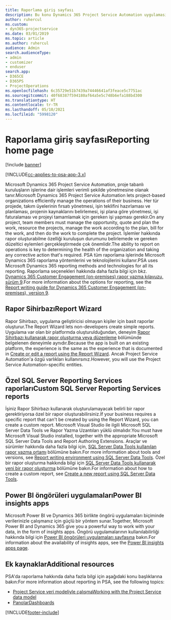 ```yaml
---
title: Raporlama giriş sayfası
description: Bu konu Dynamics 365 Project Service Automation uygulamasında raporlama hakkında bilgi sağlar.
author: ruhercul
ms.custom:
- dyn365-projectservice
ms.date: 03/01/2019
ms.topic: article
ms.author: ruhercul
audience: Admin
search.audienceType:
- admin
- customizer
- enduser
search.app:
- D365CE
- D365PS
- ProjectOperations
ms.openlocfilehash: 6c35729e51b7439a74446641af3feace5c7751ac
ms.sourcegitcommit: 40f68387f594180af64a5e5c748b6efa188bd300
ms.translationtype: HT
ms.contentlocale: tr-TR
ms.lasthandoff: 05/10/2021
ms.locfileid: "5998120"
---
```

# <a name="reporting-home-page"></a><span data-ttu-id="f6d82-103">Raporlama giriş sayfası</span><span class="sxs-lookup"><span data-stu-id="f6d82-103">Reporting home page</span></span>

[!include [banner](../includes/psa-now-project-operations.md)]

[!INCLUDE[cc-applies-to-psa-app-3.x](../includes/cc-applies-to-psa-app-3x.md)]

<span data-ttu-id="f6d82-104">Microsoft Dynamics 365 Project Service Automation, proje tabanlı kuruluşların işlerine dair işlemleri verimli şekilde yönetmesine olanak tanır.</span><span class="sxs-lookup"><span data-stu-id="f6d82-104">Microsoft Dynamics 365 Project Service Automation lets project-based organizations efficiently manage the operations of their business.</span></span> <span data-ttu-id="f6d82-105">Her tür projede, takım üyelerinin fırsatı yönetmesi, işin teklifini hazırlaması ve planlaması, projenin kaynaklarını belirlemesi, işi plana göre yönetmesi, işi faturalaması ve projeyi tamamlamak için gereken işi yapması gerekir.</span><span class="sxs-lookup"><span data-stu-id="f6d82-105">On any project, team members must manage the opportunity, quote and plan the work, resource the projects, manage the work according to the plan, bill for the work, and then do the work to complete the project.</span></span> <span data-ttu-id="f6d82-106">İşlemler hakkında rapor oluşturabilme özelliği kuruluşun durumunu belirlemede ve gereken düzeltici eylemleri gerçekleştirmede çok önemlidir.</span><span class="sxs-lookup"><span data-stu-id="f6d82-106">The ability to report on operations is key to determining the health of the organization and taking any corrective action that's required.</span></span> <span data-ttu-id="f6d82-107">PSA tüm raporlama işlerinde Microsoft Dynamics 365 raporlama yöntemlerini ve teknolojilerini kullanır.</span><span class="sxs-lookup"><span data-stu-id="f6d82-107">PSA uses Microsoft Dynamics 365 reporting methods and technologies for all its reporting.</span></span> <span data-ttu-id="f6d82-108">Raporlama seçenekleri hakkında daha fazla bilgi için bkz. [Dynamics 365 Customer Engagement (on-premises) rapor yazma kılavuzu, sürüm 9](/dynamics365/customerengagement/on-premises/analytics/reporting-analytics-with-dynamics-365).</span><span class="sxs-lookup"><span data-stu-id="f6d82-108">For more information about the options for reporting, see the [Report writing guide for Dynamics 365 Customer Engagement (on-premises), version 9](/dynamics365/customerengagement/on-premises/analytics/reporting-analytics-with-dynamics-365).</span></span>

## <a name="report-wizard"></a><span data-ttu-id="f6d82-109">Rapor Sihirbazı</span><span class="sxs-lookup"><span data-stu-id="f6d82-109">Report Wizard</span></span>

<span data-ttu-id="f6d82-110">Rapor Sihirbazı, uygulama geliştiricisi olmayan kişiler için basit raporlar oluşturur.</span><span class="sxs-lookup"><span data-stu-id="f6d82-110">The Report Wizard lets non-developers create simple reports.</span></span> <span data-ttu-id="f6d82-111">Uygulama var olan bir platformda oluşturulduğundan, deneyim [Rapor Sihirbazı kullanarak rapor oluşturma veya düzenleme](/dynamics365/customerengagement/on-premises/basics/create-edit-copy-report-wizard) bölümünde belgelenen deneyimle aynıdır.</span><span class="sxs-lookup"><span data-stu-id="f6d82-111">Because the app is built on an existing platform, the experience is the same as the experience that is documented in [Create or edit a report using the Report Wizard](/dynamics365/customerengagement/on-premises/basics/create-edit-copy-report-wizard).</span></span> <span data-ttu-id="f6d82-112">Ancak Project Service Automation'a özgü varlıkları kullanırsınız.</span><span class="sxs-lookup"><span data-stu-id="f6d82-112">However, you will use the Project Service Automation-specific entities.</span></span>

## <a name="custom-sql-server-reporting-services-reports"></a><span data-ttu-id="f6d82-113">Özel SQL Server Reporting Services raporları</span><span class="sxs-lookup"><span data-stu-id="f6d82-113">Custom SQL Server Reporting Services reports</span></span>

<span data-ttu-id="f6d82-114">İşiniz Rapor Sihirbazı kullanarak oluşturulamayacak belirli bir rapor gerektiriyorsa özel bir rapor oluşturabilirsiniz.</span><span class="sxs-lookup"><span data-stu-id="f6d82-114">If your business requires a specific report that can't be created by using the Report Wizard, you can create a custom report.</span></span> <span data-ttu-id="f6d82-115">Microsoft Visual Studio ile ilgili Microsoft SQL Server Data Tools ve Rapor Yazma Uzantıları yüklü olmalıdır.</span><span class="sxs-lookup"><span data-stu-id="f6d82-115">You must have Microsoft Visual Studio installed, together with the appropriate Microsoft SQL Server Data Tools and Report Authoring Extensions.</span></span> <span data-ttu-id="f6d82-116">Araçlar ve sürümler hakkında daha fazla bilgi için, [SQL Server Data Tools kullanılan rapor yazma ortamı](/dynamics365/customerengagement/on-premises/analytics/report-writing-environment-using-sql-server-data-tools) bölümüne bakın.</span><span class="sxs-lookup"><span data-stu-id="f6d82-116">For more information about tools and versions, see [Report writing environment using SQL Server Data Tools](/dynamics365/customerengagement/on-premises/analytics/report-writing-environment-using-sql-server-data-tools).</span></span> <span data-ttu-id="f6d82-117">Özel bir rapor oluşturma hakkında bilgi için [SQL Server Data Tools kullanarak yeni bir rapor oluşturma](/dynamics365/customerengagement/on-premises/analytics/create-a-new-report-using-sql-server-data-tools) bölümüne bakın.</span><span class="sxs-lookup"><span data-stu-id="f6d82-117">For information about how to create a custom report, see [Create a new report using SQL Server Data Tools](/dynamics365/customerengagement/on-premises/analytics/create-a-new-report-using-sql-server-data-tools).</span></span>

## <a name="power-bi-insights-apps"></a><span data-ttu-id="f6d82-118">Power BI öngörüleri uygulamaları</span><span class="sxs-lookup"><span data-stu-id="f6d82-118">Power BI insights apps</span></span>

<span data-ttu-id="f6d82-119">Microsoft Power BI ve Dynamics 365 birlikte öngörü uygulamaları biçiminde verilerinizle çalışmanız için güçlü bir yöntem sunar.</span><span class="sxs-lookup"><span data-stu-id="f6d82-119">Together, Microsoft Power BI and Dynamics 365 give you a powerful way to work with your data, in the form of insights apps.</span></span> <span data-ttu-id="f6d82-120">Öngörü uygulamalarının kullanılabilirliği hakkında bilgi için [Power BI öngörüleri uygulamaları sayfasına](https://powerbi.microsoft.com/power-bi-insights-apps/) bakın.</span><span class="sxs-lookup"><span data-stu-id="f6d82-120">For information about the availability of insights apps, see the [Power BI insights apps page](https://powerbi.microsoft.com/power-bi-insights-apps/).</span></span>


## <a name="additional-resources"></a><span data-ttu-id="f6d82-121">Ek kaynaklar</span><span class="sxs-lookup"><span data-stu-id="f6d82-121">Additional resources</span></span>
<span data-ttu-id="f6d82-122">PSA'da raporlama hakkında daha fazla bilgi için aşağıdaki konu başlıklarına bakın:</span><span class="sxs-lookup"><span data-stu-id="f6d82-122">For more information about reporting in PSA, see the following topics:</span></span>

- [<span data-ttu-id="f6d82-123">Project Service veri modeliyle çalışma</span><span class="sxs-lookup"><span data-stu-id="f6d82-123">Working with the Project Service data model</span></span>](reports-working-project-service-data-model.md)
- [<span data-ttu-id="f6d82-124">Panolar</span><span class="sxs-lookup"><span data-stu-id="f6d82-124">Dashboards</span></span>](reports-dashboards.md)



[!INCLUDE[footer-include](../includes/footer-banner.md)]